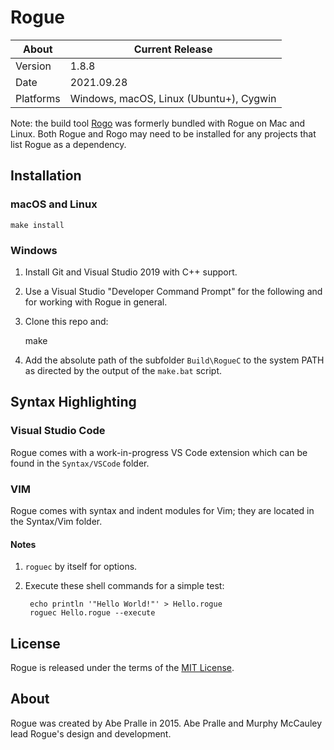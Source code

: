 Rogue
=====

About     | Current Release
----------|-----------------------
Version   | 1.8.8
Date      | 2021.09.28
Platforms | Windows, macOS, Linux (Ubuntu+), Cygwin

Note: the build tool [Rogo](https://github.com/AbePralle/Rogo) was formerly bundled with Rogue on Mac and Linux. Both Rogue and Rogo may need to be installed for any projects that list Rogue as a dependency.

## Installation

### macOS and Linux

    make install

### Windows
1. Install Git and Visual Studio 2019 with C++ support.

2. Use a Visual Studio "Developer Command Prompt" for the following and for working with Rogue in general.

3. Clone this repo and:

    make

4. Add the absolute path of the subfolder `Build\RogueC` to the system PATH as directed by the output of the `make.bat` script.

## Syntax Highlighting

### Visual Studio Code

Rogue comes with a work-in-progress VS Code extension which can be found in the `Syntax/VSCode` folder.

### VIM

Rogue comes with syntax and indent modules for Vim; they are located in the Syntax/Vim folder.


#### Notes

1. `roguec` by itself for options.

2. Execute these shell commands for a simple test:

        echo println '"Hello World!"' > Hello.rogue
        roguec Hello.rogue --execute

## License
Rogue is released under the terms of the [MIT License](https://opensource.org/licenses/MIT).

## About
Rogue was created by Abe Pralle in 2015. Abe Pralle and Murphy McCauley lead Rogue's design and development.

